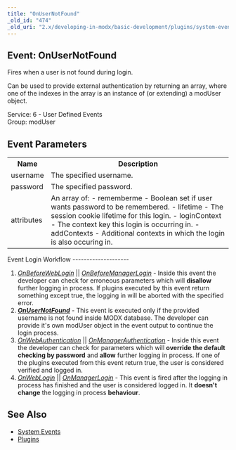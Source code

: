 ```yaml
---
title: "OnUserNotFound"
_old_id: "474"
_old_uri: "2.x/developing-in-modx/basic-development/plugins/system-events/onusernotfound"
---
```


Event: OnUserNotFound
---------------------

Fires when a user is not found during login.

Can be used to provide external authentication by returning an array, where one of the indexes in the array is an instance of (or extending) a modUser object.

Service: 6 - User Defined Events   
Group: modUser

Event Parameters
----------------

<table><tbody><tr><th>Name</th><th>Description</th></tr><tr><td>username</td><td>The specified username.</td></tr><tr><td>password</td><td>The specified password.</td></tr><tr><td>attributes</td><td>An array of: - rememberme - Boolean set if user wants password to be remembered.
- lifetime - The session cookie lifetime for this login.
- loginContext - The context key this login is occurring in.
- addContexts - Additional contexts in which the login is also occuring in.

</td></tr></tbody></table>Event Login Workflow
--------------------

1. _<ins>[_<ins>OnBeforeWebLogin</ins>_](http://rtfm.modx.com/display/revolution20/OnBeforeWebLogin)</ins>_ || _<ins>[OnBeforeManagerLogin](http://rtfm.modx.com/display/revolution20/OnBeforeManagerLogin)</ins>_ - Inside this event the developer can check for erroneous parameters which will **disallow** further logging in process. If plugins executed by this event return something except true, the logging in will be aborted with the specified error.
2. **_<ins>OnUserNotFound</ins>_** - This event is executed only if the provided username is not found inside MODX database. The developer can provide it's own modUser object in the event output to continue the login process.
3. _<ins>[OnWebAuthentication](http://rtfm.modx.com/display/revolution20/OnWebAuthentication)</ins>_ || _<ins>[OnManagerAuthentication](http://rtfm.modx.com/display/revolution20/OnManagerAuthentication)</ins>_ - Inside this event the developer can check for parameters which will **override the default checking by password** and **allow** further logging in process. If one of the plugins executed from this event return true, the user is considered verified and logged in.
4. _<ins>[OnWebLogin](http://rtfm.modx.com/display/revolution20/OnWebLogin)</ins>_ || _<ins>[OnManagerLogin](http://rtfm.modx.com/display/revolution20/OnManagerLogin)</ins>_ - This event is fired after the logging in process has finished and the user is considered logged in. It **doesn't change** the logging in process **behaviour**.

See Also
--------

- [System Events](developing-in-modx/basic-development/plugins/system-events "System Events")
- [Plugins](developing-in-modx/basic-development/plugins "Plugins")